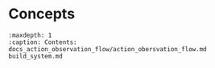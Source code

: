 # Concepts
```{toctree}
:maxdepth: 1
:caption: Contents:
docs_action_observation_flow/action_obersvation_flow.md
build_system.md
```
